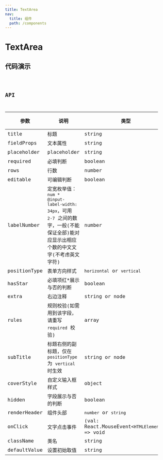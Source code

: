 ```yaml
---
title: TextArea
nav:
  title: 组件
  path: /components
---
```


# TextArea

## 代码演示

<code src="./demo/index.tsx" />

## API

| 参数         | 说明                                                                                                                                  | 类型                                           | 默认值       | 是否必填 |
| ------------ | ------------------------------------------------------------------------------------------------------------------------------------- | ---------------------------------------------- | ------------ | -------- |
| title        | 标题                                                                                                                                  | string                                         | ''           | 是       |
| fieldProps   | 文本属性                                                                                                                              | string                                         | ''           | 是       |
| placeholder  | placeholder                                                                                                                           | string                                         | ''           | 否       |
| required     | 必填判断                                                                                                                              | boolean                                        | false        | 否       |
| rows         | 行数                                                                                                                                  | number                                         | 3            | 否       |
| editable     | 可编辑判断                                                                                                                            | boolean                                        | false        | true     |
| labelNumber  | 定宽枚举值：`num * @input-label-width: 34px`，可用 `2-7` 之间的数字，一般(不能保证全部)能对应显示出相应个数的中文文字(不考虑英文字符) | number                                         | 5            | 否       |
| positionType | 表单方向样式                                                                                                                          | `horizontal` or `vertical`                     | `horizontal` | 否       |
| hasStar      | 必填项红\*展示与否的判断                                                                                                              | boolean                                        | true         | 否       |
| extra        | 右边注释                                                                                                                              | string or node                                 | ''           | 否       |
| rules        | 规则校验(如需用到该字段，请重写 `required` 校验)                                                                                      | array                                          | []           | 否       |
| subTitle     | 标题右侧的副标题，仅在 `positionType` 为 `vertical` 时生效                                                                            | string or node                                 | ''           | 否       |
| coverStyle   | 自定义输入框样式                                                                                                                      | object                                         | {}           | 否       |
| hidden       | 字段展示与否的判断                                                                                                                    | boolean                                        | false        | 否       |
| renderHeader | 组件头部                                                                                                                              | `number` or `string`                           | -            | 否       |
| onClick      | 文字点击事件                                                                                                                          | (val: React.MouseEvent<`HTMLElement`>) => void | null         | 否       |
| className    | 类名                                                                                                                                  | string                                         | -            | 否       |
| defaultValue | 设置初始取值                                                                                                                          | string                                         | -            | 否       |
